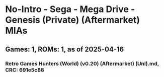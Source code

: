 # No-Intro - Sega - Mega Drive - Genesis (Private) (Aftermarket) MIAs
## Games: 1, ROMs: 1, as of 2025-04-16

### Retro Games Hunters (World) (v0.20) (Aftermarket) (Unl).md, CRC: 691e5c88

